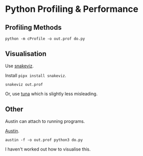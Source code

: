 # Python Profiling & Performance

## Profiling Methods

```console
python -m cProfile -o out.prof do.py
```

## Visualisation

Use [snakeviz](https://jiffyclub.github.io/snakeviz/).

Install `pipx install snakeviz`.

```console
snakeviz out.prof
```

Or, use [tuna](https://github.com/nschloe/tuna) which is slightly less misleading.

## Other

Austin can attach to running programs.

[Austin](https://github.com/P403n1x87/austin).

```console
austin -f -o out.prof python3 do.py
```

I haven't worked out how to visualise this.
